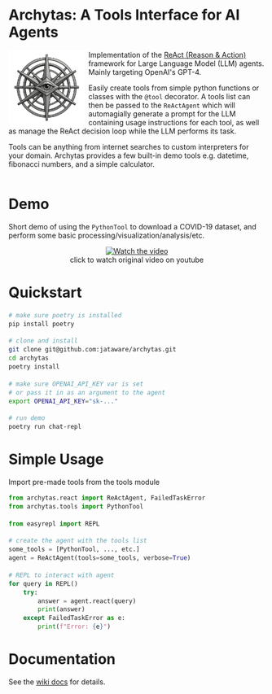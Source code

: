 # Archytas: A Tools Interface for AI Agents
<img src="https://raw.githubusercontent.com/jataware/archytas/main/assets/logo.png" width="150" height="150" align="left" style="padding-right:0.5em;"/>

Implementation of the [ReAct (Reason & Action)](https://arxiv.org/abs/2210.03629) framework for Large Language Model (LLM) agents. Mainly targeting OpenAI's GPT-4.

Easily create tools from simple python functions or classes with the `@tool` decorator. A tools list can then be passed to the `ReActAgent` which will automagially generate a prompt for the LLM containing usage instructions for each tool, as well as manage the ReAct decision loop while the LLM performs its task.

Tools can be anything from internet searches to custom interpreters for your domain. Archytas provides a few built-in demo tools e.g. datetime, fibonacci numbers, and a simple calculator.

<div style="clear:left;"></div>

# Demo
Short demo of using the `PythonTool` to download a COVID-19 dataset, and perform some basic processing/visualization/analysis/etc.
<div align="center">
  <a href="https://youtu.be/52e4xN8SIi8">
    <img src="https://raw.githubusercontent.com/jataware/archytas/main/assets/covid_repl_demo.gif" alt="Watch the video">
  </a>
  <br/>
  click to watch original video on youtube
</div>

# Quickstart
```bash
# make sure poetry is installed
pip install poetry

# clone and install
git clone git@github.com:jataware/archytas.git
cd archytas
poetry install

# make sure OPENAI_API_KEY var is set
# or pass it in as an argument to the agent
export OPENAI_API_KEY="sk-..."

# run demo
poetry run chat-repl
```

# Simple Usage
Import pre-made tools from the tools module
```python
from archytas.react import ReActAgent, FailedTaskError
from archytas.tools import PythonTool

from easyrepl import REPL

# create the agent with the tools list
some_tools = [PythonTool, ..., etc.]
agent = ReActAgent(tools=some_tools, verbose=True)

# REPL to interact with agent
for query in REPL()
    try:
        answer = agent.react(query)
        print(answer)
    except FailedTaskError as e:
        print(f"Error: {e}")
```

# Documentation
See the [wiki docs](https://github.com/jataware/archytas/wiki) for details.
